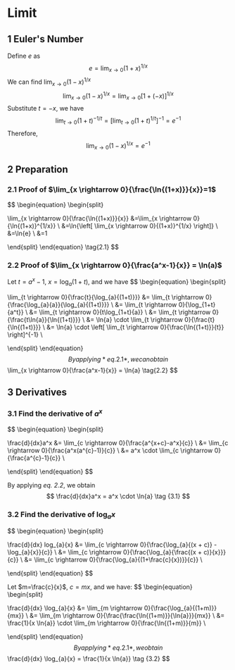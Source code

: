 # Limit

## 1 Euler's Number

Define $e$ as
$$
e = \lim_{x \rightarrow 0}{(1+x)^{1/x}}
\tag{1.1}
$$
We can find $\lim_{x \rightarrow 0}{(1-x)^{1/x}}$
$$
\lim_{x \rightarrow 0}{(1-x)^{1/x}}
=\lim_{x \rightarrow 0}{\left[ 1+(-x) \right]^{1/x}}
$$
Substitute $t=-x$, we have
$$
\lim_{t \rightarrow 0}{(1+t)^{-1/t}}
=\left[ \lim_{t \rightarrow 0}{(1+t)^{1/t}} \right]^{-1}
=e^{-1}
$$
Therefore,
$$
\lim_{x \rightarrow 0}{(1-x)^{1/x}} = e^{-1}
\tag{1.2}
$$

## 2 Preparation 

### 2.1 Proof of $\lim_{x \rightarrow 0}{\frac{\ln{(1+x)}}{x}}=1$

$$
\begin{equation}
\begin{split}

\lim_{x \rightarrow 0}{\frac{\ln{(1+x)}}{x}}
&=\lim_{x \rightarrow 0}{\ln{(1+x)}^{1/x}} \\
&=\ln{\left[ \lim_{x \rightarrow 0}{(1+x)}^{1/x} \right]} \\
&=\ln{e} \\
&=1

\end{split}
\end{equation}
\tag{2.1}
$$

### 2.2 Proof of $\lim_{x \rightarrow 0}{\frac{a^x-1}{x}} = \ln(a)$

Let $t=a^x-1$, $x=\log_{a}{(1+t)}$, and we have
$$
\begin{equation}
\begin{split}

\lim_{t \rightarrow 0}{\frac{t}{\log_{a}{(1+t)}}}
&= \lim_{t \rightarrow 0}{\frac{\log_{a}{a}}{\log_{a}{(1+t)}}} \\
&= \lim_{t \rightarrow 0}{\log_{1+t}{a^t}} \\
&= \lim_{t \rightarrow 0}{t\log_{1+t}{a}} \\
&= \lim_{t \rightarrow 0}{\frac{t\ln{a}}{\ln{(1+t)}}} \\
&= \ln{a} \cdot \lim_{t \rightarrow 0}{\frac{t}{\ln{(1+t)}}} \\
&= \ln{a} \cdot \left[ \lim_{t \rightarrow 0}{\frac{\ln{(1+t)}}{t}} \right]^{-1} \\

\end{split}
\end{equation}
$$
By applying *eq. 2.1*, we can obtain
$$
\lim_{x \rightarrow 0}{\frac{a^x-1}{x}}
= \ln{a}
\tag{2.2}
$$

## 3 Derivatives

### 3.1 Find the derivative of $a^x$

$$
\begin{equation}
\begin{split}

\frac{d}{dx}a^x
&= \lim_{c \rightarrow 0}{\frac{a^{x+c}-a^x}{c}} \\
&= \lim_{c \rightarrow 0}{\frac{a^x(a^{c}-1)}{c}} \\
&= a^x \cdot \lim_{c \rightarrow 0}{\frac{a^{c}-1}{c}} \\

\end{split}
\end{equation}
$$

By applying *eq. 2.2*, we obtain
$$
\frac{d}{dx}a^x
= a^x \cdot \ln{a}
\tag {3.1}
$$

### 3.2 Find the derivative of $\log_{a}{x}$

$$
\begin{equation}
\begin{split}

\frac{d}{dx} log_{a}{x}
&= \lim_{c \rightarrow 0}{\frac{\log_{a}{(x + c)} - \log_{a}{x}}{c}} \\
&= \lim_{c \rightarrow 0}{\frac{\log_{a}{\frac{(x + c)}{x}}}{c}} \\
&= \lim_{c \rightarrow 0}{\frac{\log_{a}{(1+\frac{c}{x})}}{c}} \\

\end{split}
\end{equation}
$$

Let $m=\frac{c}{x}$, $c=mx$, and we have:
$$
\begin{equation}
\begin{split}

\frac{d}{dx} \log_{a}{x}
&= \lim_{m \rightarrow 0}{\frac{\log_{a}{(1+m)}}{mx}} \\
&= \lim_{m \rightarrow 0}{\frac{\frac{\ln{(1+m)}}{\ln{a}}}{mx}} \\
&= \frac{1}{x \ln{a}} \cdot \lim_{m \rightarrow 0}{\frac{\ln{(1+m)}}{m}} \\

\end{split}
\end{equation}
$$
By applying *eq. 2.1*, we obtain
$$
\frac{d}{dx} \log_{a}{x}
= \frac{1}{x \ln{a}}
\tag {3.2}
$$
